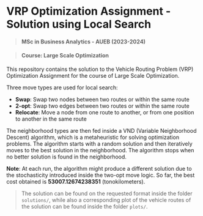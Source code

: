 # VRP Optimization Assignment - Solution using Local Search
> #### MSc in Business Analytics - AUEB (2023-2024)

> #### Course: Large Scale Optimization

This repository contains the solution to the Vehicle Routing Problem (VRP) Optimization Assignment for the course of Large Scale Optimization. 

Three move types are used for local search:
- **Swap**: Swap two nodes between two routes or within the same route
- **2-opt**: Swap two edges between two routes or within the same route
- **Relocate**: Move a node from one route to another, or from one position to another in the same route

The neighborhood types are then fed inside a VND (Variable Neighborhood Descent) algorithm, which is a metaheuristic for solving optimization problems. The algorithm starts with a random solution and then iteratively moves to the best solution in the neighborhood. The algorithm stops when no better solution is found in the neighborhood.

**Note**: At each run, the algorithm might produce a different solution due to the stochasticity introduced inside the two-opt move logic. So far, the best cost obtained is **53007.12674238351** (tonokilometers).

> The solution can be found on the requested format inside the folder `solutions/`, while also a corresponding plot of the vehicle routes of the solution can be found inside the folder `plots/`.